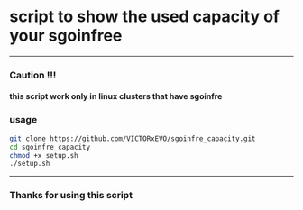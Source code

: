 # script to show the used capacity of your sgoinfree
---
### Caution !!!
#### this script work only in linux clusters that have sgoinfre


### usage
```bash
git clone https://github.com/VICTORxEVO/sgoinfre_capacity.git
cd sgoinfre_capacity
chmod +x setup.sh
./setup.sh
```
---
### Thanks for using this script
